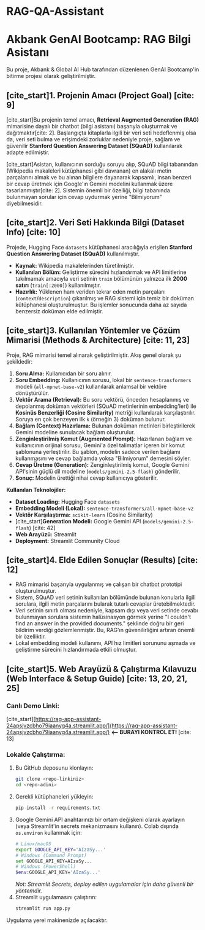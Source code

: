 # RAG-QA-Assistant
# Akbank GenAI Bootcamp: RAG Bilgi Asistanı

Bu proje, Akbank & Global AI Hub tarafından düzenlenen GenAI Bootcamp'in bitirme projesi olarak geliştirilmiştir.

## [cite_start]1. Projenin Amacı (Project Goal) [cite: 9]

[cite_start]Bu projenin temel amacı, **Retrieval Augmented Generation (RAG)** mimarisine dayalı bir chatbot (bilgi asistanı) başarıyla oluşturmak ve dağıtmaktır[cite: 2]. Başlangıçta kitaplarla ilgili bir veri seti hedeflenmiş olsa da, veri seti bulma ve erişimdeki zorluklar nedeniyle proje, sağlam ve güvenilir **Stanford Question Answering Dataset (SQuAD)** kullanılarak adapte edilmiştir.

[cite_start]Asistan, kullanıcının sorduğu soruyu alıp, SQuAD bilgi tabanından (Wikipedia makaleleri kütüphanesi gibi davranan) en alakalı metin parçalarını almak ve bu alınan bilgilere dayanarak kapsamlı, insan benzeri bir cevap üretmek için Google'ın Gemini modelini kullanmak üzere tasarlanmıştır[cite: 2]. Sistemin önemli bir özelliği, bilgi tabanında bulunmayan sorular için cevap uydurmak yerine "Bilmiyorum" diyebilmesidir.

## [cite_start]2. Veri Seti Hakkında Bilgi (Dataset Info) [cite: 10]

Projede, Hugging Face `datasets` kütüphanesi aracılığıyla erişilen **Stanford Question Answering Dataset (SQuAD)** kullanılmıştır.

* **Kaynak:** Wikipedia makalelerinden türetilmiştir.
* **Kullanılan Bölüm:** Geliştirme sürecini hızlandırmak ve API limitlerine takılmamak amacıyla veri setinin `train` bölümünün yalnızca ilk **2000 satırı** (`train[:2000]`) kullanılmıştır.
* **Hazırlık:** Yüklenen ham veriden tekrar eden metin parçaları (`context`/`description`) çıkarılmış ve RAG sistemi için temiz bir doküman kütüphanesi oluşturulmuştur. Bu işlemler sonucunda daha az sayıda benzersiz doküman elde edilmiştir.

## [cite_start]3. Kullanılan Yöntemler ve Çözüm Mimarisi (Methods & Architecture) [cite: 11, 23]

Proje, RAG mimarisi temel alınarak geliştirilmiştir. Akış genel olarak şu şekildedir:

1.  **Soru Alma:** Kullanıcıdan bir soru alınır.
2.  **Soru Embedding:** Kullanıcının sorusu, lokal bir `sentence-transformers` modeli (`all-mpnet-base-v2`) kullanılarak anlamsal bir vektöre dönüştürülür.
3.  **Vektör Arama (Retrieval):** Bu soru vektörü, önceden hesaplanmış ve depolanmış doküman vektörleri (SQuAD metinlerinin embedding'leri) ile **Kosinüs Benzerliği (Cosine Similarity)** metriği kullanılarak karşılaştırılır. Soruya en çok benzeyen ilk `k` (örneğin 3) doküman bulunur.
4.  **Bağlam (Context) Hazırlama:** Bulunan doküman metinleri birleştirilerek Gemini modeline sunulacak bağlam oluşturulur.
5.  **Zenginleştirilmiş Komut (Augmented Prompt):** Hazırlanan bağlam ve kullanıcının orijinal sorusu, Gemini'a özel talimatlar içeren bir komut şablonuna yerleştirilir. Bu şablon, modelin sadece verilen bağlamı kullanmasını ve cevap bağlamda yoksa "Bilmiyorum" demesini söyler.
6.  **Cevap Üretme (Generation):** Zenginleştirilmiş komut, Google Gemini API'sinin güçlü dil modeline (`models/gemini-2.5-flash`) gönderilir.
7.  **Sonuç:** Modelin ürettiği nihai cevap kullanıcıya gösterilir.

**Kullanılan Teknolojiler:**

* **Dataset Loading:** Hugging Face `datasets`
* **Embedding Modeli (Lokal):** `sentence-transformers/all-mpnet-base-v2`
* **Vektör Karşılaştırma:** `scikit-learn` (Cosine Similarity)
* [cite_start]**Generation Modeli:** Google Gemini API (`models/gemini-2.5-flash`) [cite: 42]
* **Web Arayüzü:** Streamlit
* **Deployment:** Streamlit Community Cloud

## [cite_start]4. Elde Edilen Sonuçlar (Results) [cite: 12]

* RAG mimarisi başarıyla uygulanmış ve çalışan bir chatbot prototipi oluşturulmuştur.
* Sistem, SQuAD veri setinin kullanılan bölümünde bulunan konularla ilgili sorulara, ilgili metin parçalarını bularak tutarlı cevaplar üretebilmektedir.
* Veri setinin sınırlı olması nedeniyle, kapsam dışı veya veri setinde cevabı bulunmayan sorulara sistemin halüsinasyon görmek yerine "I couldn't find an answer in the provided documents." şeklinde doğru bir geri bildirim verdiği gözlemlenmiştir. Bu, RAG'ın güvenilirliğini artıran önemli bir özelliktir.
* Lokal embedding modeli kullanımı, API hız limitleri sorununu aşmada ve geliştirme sürecini hızlandırmada etkili olmuştur.

## [cite_start]5. Web Arayüzü & Çalıştırma Kılavuzu (Web Interface & Setup Guide) [cite: 13, 20, 21, 25]

### **Canlı Demo Linki:**

[cite_start][https://rag-app-assistant-24apsjvzcbho79iaanyg4a.streamlit.app/](https://rag-app-assistant-24apsjvzcbho79iaanyg4a.streamlit.app/) **<-- BURAYI KONTROL ET!** [cite: 13]

### **Lokalde Çalıştırma:**

1.  Bu GitHub deposunu klonlayın:
    ```bash
    git clone <repo-linkiniz>
    cd <repo-adini>
    ```
2.  Gerekli kütüphaneleri yükleyin:
    ```bash
    pip install -r requirements.txt
    ```
3.  Google Gemini API anahtarınızı bir ortam değişkeni olarak ayarlayın (veya Streamlit'in secrets mekanizmasını kullanın). Colab dışında `os.environ` kullanmak için:
    ```bash
    # Linux/macOS
    export GOOGLE_API_KEY='AIzaSy...' 
    # Windows (Command Prompt)
    set GOOGLE_API_KEY=AIzaSy...
    # Windows (PowerShell)
    $env:GOOGLE_API_KEY='AIzaSy...'
    ```
    *Not: Streamlit Secrets, deploy edilen uygulamalar için daha güvenli bir yöntemdir.*
4.  Streamlit uygulamasını çalıştırın:
    ```bash
    streamlit run app.py
    ```

Uygulama yerel makinenizde açılacaktır.
